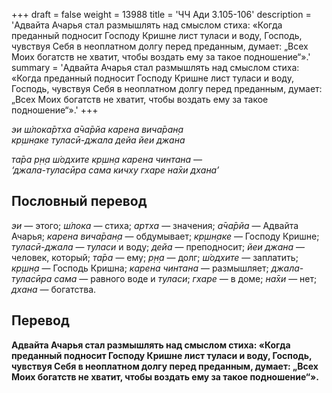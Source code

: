 +++
draft = false
weight = 13988
title = 'ЧЧ Ади 3.105-106'
description = 'Адвайта Ачарья стал размышлять над смыслом стиха: «Когда преданный подносит Господу Кришне лист туласи и воду, Господь, чувствуя Себя в неоплатном долгу перед преданным, думает: „Всех Моих богатств не хватит, чтобы воздать ему за такое подношение“».'
summary = 'Адвайта Ачарья стал размышлять над смыслом стиха: «Когда преданный подносит Господу Кришне лист туласи и воду, Господь, чувствуя Себя в неоплатном долгу перед преданным, думает: „Всех Моих богатств не хватит, чтобы воздать ему за такое подношение“».'
+++

_эи ш́лока̄ртха а̄ча̄рйа карена вича̄ран̣а  
кр̣шн̣аке туласӣ-джала дейа йеи джана_

_та̄ра р̣н̣а ш́одхите кр̣шн̣а карена чинтана —  
‘джала-туласӣра сама кичху гхаре на̄хи дхана’_

## Пословный перевод

_эи_ — этого; _ш́лока_ — стиха; _артха_ — значения; _а̄ча̄рйа_ — Адвайта Ачарья; _карена_ _вича̄ран̣а_ — обдумывает; _кр̣шн̣аке_ — Господу Кришне; _туласӣ_\-_джала_ — _туласи_ и воду; _дейа_ — преподносит; _йеи_ _джана_ — человек, который; _та̄ра_ — ему; _р̣н̣а_ — долг; _ш́одхите_ — заплатить; _кр̣шн̣а_ — Господь Кришна; _карена_ _чинтана_ — размышляет; _джала_\-_туласӣра_ _сама_ — равного воде и _туласи_; _гхаре_ — в доме; _на̄хи_ — нет; _дхана_ — богатства.

## Перевод

**Адвайта Ачарья стал размышлять над смыслом стиха: «Когда преданный подносит Господу Кришне лист туласи и воду, Господь, чувствуя Себя в неоплатном долгу перед преданным, думает: „Всех Моих богатств не хватит, чтобы воздать ему за такое подношение“».**
